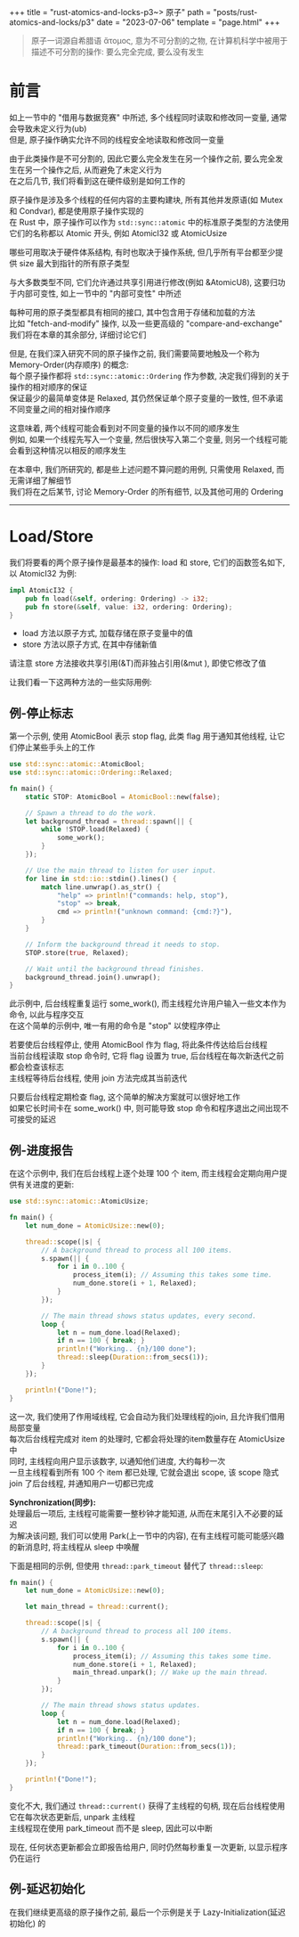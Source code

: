 +++
title = "rust-atomics-and-locks-p3~> 原子"
path = "posts/rust-atomics-and-locks/p3"
date = "2023-07-06"
template = "page.html"
+++

> 原子一词源自希腊语 ἄτομος, 意为不可分割的之物, 在计算机科学中被用于描述不可分割的操作: 要么完全完成, 要么没有发生
<!-- more -->

# 前言
如上一节中的 "借用与数据竞赛" 中所述, 多个线程同时读取和修改同一变量, 通常会导致未定义行为(ub)  
但是, 原子操作确实允许不同的线程安全地读取和修改同一变量  

由于此类操作是不可分割的, 因此它要么完全发生在另一个操作之前, 要么完全发生在另一个操作之后, 从而避免了未定义行为  
在之后几节, 我们将看到这在硬件级别是如何工作的  

原子操作是涉及多个线程的任何内容的主要构建块, 所有其他并发原语(如 Mutex 和 Condvar), 都是使用原子操作实现的  
在 Rust 中，原子操作可以作为 `std::sync::atomic` 中的标准原子类型的方法使用  
它们的名称都以 Atomic 开头, 例如 AtomicI32 或 AtomicUsize  

哪些可用取决于硬件体系结构, 有时也取决于操作系统, 但几乎所有平台都至少提供 size 最大到指针的所有原子类型  

与大多数类型不同, 它们允许通过共享引用进行修改(例如 &AtomicU8), 这要归功于内部可变性, 如上一节中的 "内部可变性" 中所述  

每种可用的原子类型都具有相同的接口, 其中包含用于存储和加载的方法  
比如 "fetch-and-modify" 操作, 以及一些更高级的 "compare-and-exchange"  
我们将在本章的其余部分, 详细讨论它们  

但是, 在我们深入研究不同的原子操作之前, 我们需要简要地触及一个称为 Memory-Order(内存顺序) 的概念:  
每个原子操作都将 `std::sync::atomic::Ordering` 作为参数, 决定我们得到的关于操作的相对顺序的保证  
保证最少的最简单变体是 Relaxed, 其仍然保证单个原子变量的一致性, 但不承诺不同变量之间的相对操作顺序  

这意味着, 两个线程可能会看到对不同变量的操作以不同的顺序发生  
例如, 如果一个线程先写入一个变量, 然后很快写入第二个变量, 则另一个线程可能会看到这种情况以相反的顺序发生  

在本章中, 我们所研究的, 都是些上述问题不算问题的用例, 只需使用 Relaxed, 而无需详细了解细节  
我们将在之后某节, 讨论 Memory-Order 的所有细节, 以及其他可用的 Ordering  

- - -

# Load/Store

我们将要看的两个原子操作是最基本的操作: load 和 store, 它们的函数签名如下, 以 AtomicI32 为例:  

```rust
impl AtomicI32 {
    pub fn load(&self, ordering: Ordering) -> i32;
    pub fn store(&self, value: i32, ordering: Ordering);
}
```

- load 方法以原子方式, 加载存储在原子变量中的值  
- store 方法以原子方式, 在其中存储新值  

请注意 store 方法接收共享引用(&T)而非独占引用(&mut ), 即使它修改了值  

让我们看一下这两种方法的一些实际用例:  

## 例-停止标志

第一个示例, 使用 AtomicBool 表示 stop flag, 此类 flag 用于通知其他线程, 让它们停止某些手头上的工作  

```rust
use std::sync::atomic::AtomicBool;
use std::sync::atomic::Ordering::Relaxed;

fn main() {
    static STOP: AtomicBool = AtomicBool::new(false);

    // Spawn a thread to do the work.
    let background_thread = thread::spawn(|| {
        while !STOP.load(Relaxed) {
            some_work();
        }
    });

    // Use the main thread to listen for user input.
    for line in std::io::stdin().lines() {
        match line.unwrap().as_str() {
            "help" => println!("commands: help, stop"),
            "stop" => break,
            cmd => println!("unknown command: {cmd:?}"),
        }
    }

    // Inform the background thread it needs to stop.
    STOP.store(true, Relaxed);

    // Wait until the background thread finishes.
    background_thread.join().unwrap();
}
```

此示例中, 后台线程重复运行 some_work(), 而主线程允许用户输入一些文本作为命令, 以此与程序交互  
在这个简单的示例中, 唯一有用的命令是 "stop" 以使程序停止  

若要使后台线程停止, 使用 AtomicBool 作为 flag, 将此条件传达给后台线程  
当前台线程读取 stop 命令时, 它将 flag 设置为 true, 后台线程在每次新迭代之前都会检查该标志  
主线程等待后台线程, 使用 join 方法完成其当前迭代  

只要后台线程定期检查 flag, 这个简单的解决方案就可以很好地工作  
如果它长时间卡在 some_work() 中, 则可能导致 stop 命令和程序退出之间出现不可接受的延迟  

## 例-进度报告

在这个示例中, 我们在后台线程上逐个处理 100 个 item, 而主线程会定期向用户提供有关进度的更新:  

```rust
use std::sync::atomic::AtomicUsize;

fn main() {
    let num_done = AtomicUsize::new(0);

    thread::scope(|s| {
        // A background thread to process all 100 items.
        s.spawn(|| {
            for i in 0..100 {
                process_item(i); // Assuming this takes some time.
                num_done.store(i + 1, Relaxed);
            }
        });

        // The main thread shows status updates, every second.
        loop {
            let n = num_done.load(Relaxed);
            if n == 100 { break; }
            println!("Working.. {n}/100 done");
            thread::sleep(Duration::from_secs(1));
        }
    });

    println!("Done!");
}
```

这一次, 我们使用了作用域线程, 它会自动为我们处理线程的join, 且允许我们借用局部变量  
每次后台线程完成对 item 的处理时, 它都会将处理的item数量存在 AtomicUsize 中  
同时, 主线程向用户显示该数字, 以通知他们进度, 大约每秒一次  
一旦主线程看到所有 100 个 item 都已处理, 它就会退出 scope, 该 scope 隐式 join 了后台线程, 并通知用户一切都已完成  

**Synchronization(同步):**  
处理最后一项后, 主线程可能需要一整秒钟才能知道, 从而在末尾引入不必要的延迟  
为解决该问题, 我们可以使用 Park(上一节中的内容), 在有主线程可能可能感兴趣的新消息时, 将主线程从 sleep 中唤醒  

下面是相同的示例, 但使用 `thread::park_timeout` 替代了 `thread::sleep`:  

```rust
fn main() {
    let num_done = AtomicUsize::new(0);

    let main_thread = thread::current();

    thread::scope(|s| {
        // A background thread to process all 100 items.
        s.spawn(|| {
            for i in 0..100 {
                process_item(i); // Assuming this takes some time.
                num_done.store(i + 1, Relaxed);
                main_thread.unpark(); // Wake up the main thread.
            }
        });

        // The main thread shows status updates.
        loop {
            let n = num_done.load(Relaxed);
            if n == 100 { break; }
            println!("Working.. {n}/100 done");
            thread::park_timeout(Duration::from_secs(1));
        }
    });

    println!("Done!");
}
```

变化不大, 我们通过 `thread::current()` 获得了主线程的句柄, 现在后台线程使用它在每次状态更新后, unpark 主线程  
主线程现在使用 park_timeout 而不是 sleep, 因此可以中断  

现在, 任何状态更新都会立即报告给用户, 同时仍然每秒重复一次更新, 以显示程序仍在运行  

## 例-延迟初始化

在我们继续更高级的原子操作之前, 最后一个示例是关于 Lazy-Initialization(延迟初始化) 的  


